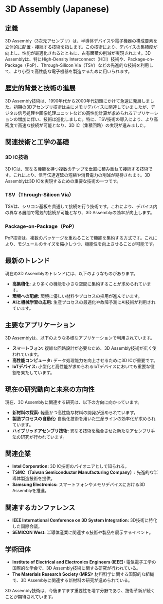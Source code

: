 # 3D Assembly (Japanese)

## 定義

3D Assembly（3次元アセンブリ）は、半導体デバイスや電子機器の構成要素を立体的に配置・接続する技術を指します。この技術により、デバイスの集積度が向上し、性能が最適化されるとともに、占有面積の削減が実現されます。3D Assemblyは、特にHigh-Density Interconnect（HDI）技術や、Package-on-Package（PoP）、Through-Silicon Via（TSV）などの先進的な技術を利用して、より小型で高性能な電子機器を製造するために用いられます。

## 歴史的背景と技術の進展

3D Assembly技術は、1990年代から2000年代初頭にかけて急速に発展しました。初期の3Dアセンブリ技術は主にメモリデバイスに関連していましたが、デジタル信号処理や画像処理ユニットなどの高性能計算が求められるアプリケーションの増加に伴い、技術は進化しました。特に、TSV技術の導入により、より高密度で高速な接続が可能となり、3D IC（集積回路）の実現が進みました。

## 関連技術と工学の基礎

### 3D IC技術

3D ICは、異なる機能を持つ複数のチップを垂直に積み重ねて接続する技術です。これにより、信号伝達遅延の短縮や消費電力の削減が期待されます。3D Assemblyは3D ICを実現するための重要な技術の一つです。

### TSV（Through-Silicon Via）

TSVは、シリコン基板を貫通して接続を行う技術です。これにより、デバイス内の異なる層間で電気的接続が可能となり、3D Assemblyの効率が向上します。

### Package-on-Package（PoP）

PoP技術は、複数のパッケージを重ねることで機能を集約する方式です。これにより、モジュールのサイズを縮小しつつ、機能性を向上させることが可能です。

## 最新のトレンド

現在の3D Assemblyのトレンドには、以下のようなものがあります。

- **高集積化:** より多くの機能を小さな空間に集約することが求められています。
- **環境への配慮:** 環境に優しい材料やプロセスの採用が進んでいます。
- **AIと機械学習の応用:** 生産プロセスの最適化や故障予測にAI技術が利用されています。

## 主要なアプリケーション

3D Assemblyは、以下のような多様なアプリケーションで利用されています。

- **スマートフォン:** 複雑な回路設計が必要なため、3D Assembly技術が広く使われています。
- **高性能コンピュータ:** データ処理能力を向上させるために3D ICが重要です。
- **IoTデバイス:** 小型化と高性能が求められるIoTデバイスにおいても重要な役割を果たしています。

## 現在の研究動向と未来の方向性

現在、3D Assemblyに関連する研究は、以下の方向に向かっています。

- **新材料の探索:** 軽量かつ高性能な材料の開発が進められています。
- **製造プロセスの自動化:** 自動化技術を用いた生産ラインの効率化が求められています。
- **ハイブリッドアセンブリ技術:** 異なる技術を融合させた新たなアセンブリ手法の研究が行われています。

## 関連企業

- **Intel Corporation:** 3D IC技術のパイオニアとして知られる。
- **TSMC（Taiwan Semiconductor Manufacturing Company）:** 先進的な半導体製造技術を提供。
- **Samsung Electronics:** スマートフォンやメモリデバイスにおける3D Assemblyを推進。

## 関連するカンファレンス

- **IEEE International Conference on 3D System Integration:** 3D技術に特化した国際会議。
- **SEMICON West:** 半導体産業に関連する技術や製品を展示するイベント。

## 学術団体

- **Institute of Electrical and Electronics Engineers (IEEE):** 電気電子工学の国際的な学会で、3D Assembly技術に関する研究が行われている。
- **The Materials Research Society (MRS):** 材料科学に関する国際的な組織で、3D Assemblyに関連する新材料の研究が進められている。

3D Assembly技術は、今後ますます重要性を増す分野であり、技術革新が続くことが期待されています。